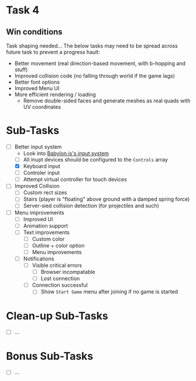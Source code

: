 # Task 4

## Win conditions
Task shaping needed...
The below tasks may need to be spread across future task to prevent a progress hault:

- Better movement (real direction-based movement, with b-hopping and stuff)
- Improved collision code (no falling through world if the game lags)
- Better font options
- Improved Menu UI
- More efficient rendering / loading
    - Remove double-sided faces and generate meshes as real quads with UV coordinates

# Sub-Tasks
- [ ] Better input system
    - Look into [Babylon.js's input system](https://doc.babylonjs.com/divingDeeper/input)
    - [ ] All inupt devices should be configured to the `Controls` array
    - [X] Keyboard input
    - [ ] Controler input
    - [ ] Attempt virtual controller for touch devices
- [ ] Improved Collision
    - [ ] Custom rect sizes
    - [ ] Stairs (player is "floating" above ground with a damped spring force)
    - [ ] Server-sied collision detection (for projectiles and such)
- [ ] Menu improvements
    - [ ] Improved UI
    - [ ] Animation support
    - [ ] Text improvements
        - [ ] Custom color
        - [ ] Outline + color option
        - [ ] Menu improvements
    - [ ] Notifications
        - [ ] Visible critical errors
            - [ ] Browser incompatable
            - [ ] Lost connection
        - [ ] Connection successful
            - [ ] Show `Start Game` menu after joining if no game is started

# Clean-up Sub-Tasks
- [ ] ...

# Bonus Sub-Tasks
- [ ] ...